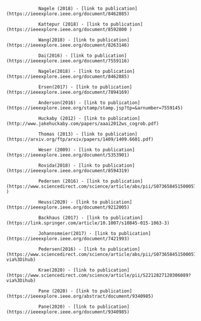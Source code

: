 
                Nagele (2018) - [link to publication](https://ieeexplore.ieee.org/document/8462885)
                
                Kattepur (2018) - [link to publication](https://ieeexplore.ieee.org/document/8592800 )
                
                Wang(2018) - [link to publication](https://ieeexplore.ieee.org/document/8263146)
                
                Dai(2016) - [link to publication](https://ieeexplore.ieee.org/document/7559116)
                
                Nagele(2018) - [link to publication](https://ieeexplore.ieee.org/document/8462885)
                
                Ersen(2017) - [link to publication](https://ieeexplore.ieee.org/document/7894169)
                
                Anderson(2016) - [link to publication](https://ieeexplore.ieee.org/stamp/stamp.jsp?tp=&arnumber=7559145)
                
                Huckaby (2012) - [link to publication](http://www.jakehuckaby.com/papers/aaai2012ws_cogrob.pdf)
                
                Thomas (2013) - [link to publication](https://arxiv.org/ftp/arxiv/papers/1409/1409.6601.pdf)
                
                Weser (2009) - [link to publication](https://ieeexplore.ieee.org/document/5353901)
                
                Rovida(2018) - [link to publication](https://ieeexplore.ieee.org/document/8594319)
                
                Pedersen (2016) - [link to publication](https://www.sciencedirect.com/science/article/abs/pii/S0736584515000575 )
                
                Heuss(2020) - [link to publication](https://ieeexplore.ieee.org/document/9212005)
                
                Backhaus (2017) - [link to publication](https://link.springer.com/article/10.1007/s10845-015-1063-3)
                
                Johannsmeier(2017) - [link to publication](https://ieeexplore.ieee.org/document/7421993)
                
                Pedersen(2016) - [link to publication](https://www.sciencedirect.com/science/article/abs/pii/S0736584515000575?via%3Dihub)
                
                Krae(2020) - [link to publication](https://www.sciencedirect.com/science/article/pii/S2212827120306089?via%3Dihub)
                
                Pane (2020) - [link to publication](https://ieeexplore.ieee.org/abstract/document/9340985)
                
                Pane(2020) - [link to publication](https://ieeexplore.ieee.org/document/9340985)
                